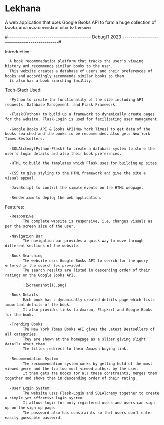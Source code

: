 # Lekhana
A web application that uses Google Books API to form a huge collection of books and recommends similar to the user

#------------------------------------------ DebugIT 2023 ---------------------------------------------#

Introduction: 

      A book recommnedation platform that tracks the user's viewing history and recommends similar books to the user.
      This website creates a database of users and their preferences of books and accordingly recommends similar books to them.
      It also has a book searching facility.
      

Tech-Stack Used:

      -Python to create the functionality of the site including API requests, Database Management, and Flask Framework.
      
      -Flask(Python) to build up a framework to dynamically create pages for the website. Flask-Login is used for facilitating user management.
      
      -Google Books API & Books API(New York Times) to get data of the books searched and the books to be recommended. Also gets New York Times Bestsellers.
      
      -SQLAlchemy(Python-Flask) to create a database system to store the user's login details and also their book preferences.
      
      -HTML to build the templates which Flask uses for building up sites.
      
      -CSS to give styling to the HTML framework and give the site a visual appeal.
      
      -JavaScript to control the simple events on the HTML webpage.
      
      -Render.com to deploy the web application.
      
Features:

      -Responsive
            The complete website is responsive, i.e, changes visuals as per the screen size of the user.
      
      -Navigation Bar
            The navigation bar provides a quick way to move through different sections of the website.
         
      -Book Searching
            The website uses Google Books API to search for the query entered in the search box provided.
            The search results are listed in descending order of their ratings on the Google Books API.
            
            ![Screenshot](1.png)
          
      -Book Details
            Each book has a dynamically created details page which lists important details of the book.
            It also provides links to Amazon, Flipkart and Google Books for the book.
            
      -Trending Books
            The New York Times Books API gives the Latest Bestsellers of all categories.
            They are shown at the homepage as a slider giving slight details about them.
            The titles redirect to their Amazon buying link.
            
      -Recommendation System
            The recommendation system works by getting hold of the most viewed genre and the top two most viewed authors by the user.
            It then gets the books for all these constraints, merges them together and shows them in descending order of their rating.
            
      -User Login System
            The website uses Flask-Login and SQLAlchemy together to create a simple yet effective login system.
            It allows login for only registered users and users can sign up on the sign up page.
            The password also has constraints so that users don't enter easily guessable password.
            

